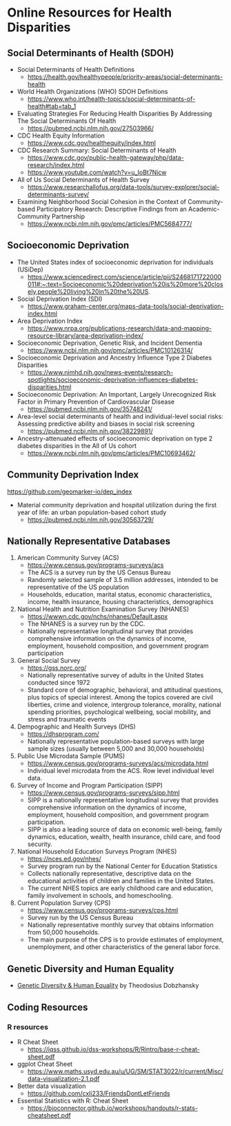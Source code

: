 # Online Resources for Health Disparities

## Social Determinants of Health (SDOH)
- Social Determinants of Health Definitions
   - https://health.gov/healthypeople/priority-areas/social-determinants-health
- World Health Organizations (WHO) SDOH Definitions
   - https://www.who.int/health-topics/social-determinants-of-health#tab=tab_1
- Evaluating Strategies For Reducing Health Disparities By Addressing The Social Determinants Of Health
   - https://pubmed.ncbi.nlm.nih.gov/27503966/
- CDC Health Equity Information
   - https://www.cdc.gov/healthequity/index.html
- CDC Research Summary: Social Determinants of Health
   - https://www.cdc.gov/public-health-gateway/php/data-research/index.html
   - https://www.youtube.com/watch?v=u_IoBt7Nicw
- All of Us Social Determinants of Health Survey
   - https://www.researchallofus.org/data-tools/survey-explorer/social-determinants-survey/
- Examining Neighborhood Social Cohesion in the Context of Community-based Participatory Research: Descriptive Findings from an Academic-Community Partnership
   - https://www.ncbi.nlm.nih.gov/pmc/articles/PMC5684777/

## Socioeconomic Deprivation
- The United States index of socioeconomic deprivation for individuals (USiDep)
   - https://www.sciencedirect.com/science/article/pii/S2468171722000011#:~:text=Socioeconomic%20deprivation%20is%20more%20closely,people%20living%20in%20the%20US.
- Social Deprivation Index (SDI)
   - https://www.graham-center.org/maps-data-tools/social-deprivation-index.html
- Area Deprivation Index
   - https://www.nrpa.org/publications-research/data-and-mapping-resource-library/area-deprivation-index/
- Socioeconomic Deprivation, Genetic Risk, and Incident Dementia
   - https://www.ncbi.nlm.nih.gov/pmc/articles/PMC10126314/
- Socioeconomic Deprivation and Ancestry Influence Type 2 Diabetes Disparities
   - https://www.nimhd.nih.gov/news-events/research-spotlights/socioeconomic-deprivation-influences-diabetes-disparities.html
- Socioeconomic Deprivation: An Important, Largely Unrecognized Risk Factor in Primary Prevention of Cardiovascular Disease
   - https://pubmed.ncbi.nlm.nih.gov/35748241/
- Area-level social determinants of health and individual-level social risks: Assessing predictive ability and biases in social risk screening
   - https://pubmed.ncbi.nlm.nih.gov/38229891/
- Ancestry-attenuated effects of socioeconomic deprivation on type 2 diabetes disparities in the All of Us cohort
   - https://www.ncbi.nlm.nih.gov/pmc/articles/PMC10693462/

## Community Deprivation Index
https://github.com/geomarker-io/dep_index
- Material community deprivation and hospital utilization during the first year of life: an urban population-based cohort study
   - https://pubmed.ncbi.nlm.nih.gov/30563729/

## Nationally Representative Databases
1. American Community Survey (ACS)
   - https://www.census.gov/programs-surveys/acs
   - The ACS is a survey run by the US Census Bureau
   - Randomly selected sample of 3.5 million addresses, intended to be representative of the US population
   - Households, education, marital status, economic characteristics, income, health insurance, housing characteristics, demographics
2. National Health and Nutrition Examination Survey (NHANES)
   - https://wwwn.cdc.gov/nchs/nhanes/Default.aspx
   - The NHANES is a survey run by the CDC.
   - Nationally representative longitudinal survey that provides comprehensive information on the dynamics of income, employment, household composition, and government program participation
3. General Social Survey
   - https://gss.norc.org/
   - Nationally representative survey of adults in the United States conducted since 1972
   - Standard core of demographic, behavioral, and attitudinal questions, plus topics of special interest. Among the topics covered are civil liberties, crime and violence, intergroup tolerance, morality, national spending priorities, psychological wellbeing, social mobility, and stress and traumatic events
4. Dempographic and Health Surveys (DHS)
   - https://dhsprogram.com/
   -  Nationally representative population-based surveys with large sample sizes (usually between 5,000 and 30,000 households)
5. Public Use Microdata Sample (PUMS)
   - https://www.census.gov/programs-surveys/acs/microdata.html
   - Individual level microdata from the ACS. Row level individual level data.
6. Survey of Income and Program Participation (SIPP)
   - https://www.census.gov/programs-surveys/sipp.html
   - SIPP is a nationally representative longitudinal survey that provides comprehensive information on the dynamics of income, employment, household composition, and government program participation.
   - SIPP is also a leading source of data on economic well-being, family dynamics, education, wealth, health insurance, child care, and food security.
7. National Household Education Surveys Program (NHES)
   - https://nces.ed.gov/nhes/
   - Survey program run by the National Center for Education Statistics
   - Collects nationally representative, descriptive data on the educational activities of children and families in the United States.
   - The current NHES topics are early childhood care and education, family involvement in schools, and homeschooling.
8. Current Population Survey (CPS)
   - https://www.census.gov/programs-surveys/cps.html
   - Survey run by the US Census Bureau
   - Nationally representative monthly survey that obtains information from 50,000 households.
   - The main purpose of the CPS is to provide estimates of employment, unemployment, and other characteristics of the general labor force.

## Genetic Diversity and Human Equality
- [Genetic Diversity & Human Equality](https://ftp.ncbi.nlm.nih.gov/pub/marino/teaching/Georgiatech/2024/1973-dobzhansky-geneticdiversityandhumanequality.pdf) by Theodosius Dobzhansky
  
## Coding Resources
### R resources
- R Cheat Sheet
   - https://iqss.github.io/dss-workshops/R/Rintro/base-r-cheat-sheet.pdf
- ggplot Cheat Sheet
   - https://www.maths.usyd.edu.au/u/UG/SM/STAT3022/r/current/Misc/data-visualization-2.1.pdf
- Better data visualization
  - https://github.com/cxli233/FriendsDontLetFriends
- Essential Statistics with R: Cheat Sheet
   - https://bioconnector.github.io/workshops/handouts/r-stats-cheatsheet.pdf
